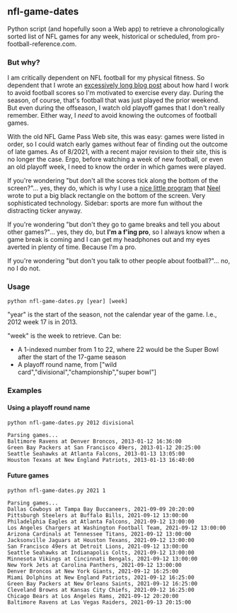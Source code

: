## nfl-game-dates

Python script (and hopefully soon a Web app) to retrieve a chronologically sorted list of NFL games for any week, historical or scheduled, from pro-football-reference.com.

### But why?

I am critically dependent on NFL football for my physical fitness.  So dependent that I wrote an [excessively long blog post](http://rockicon.net/wp/2019/10/22/the-doctor-of-rocks-tfip-total-football-immersion-program/) about how hard I work to avoid football scores so I'm motivated to exercise every day.  During the season, of course, that's football that was just played the prior weekend.  But even during the offseason, I watch old playoff games that I don't really remember.  Either way, I <i>need</i> to avoid knowing the outcomes of football games.

With the old NFL Game Pass Web site, this was easy: games were listed in order, so I could watch early games without fear of finding out the outcome of late games.  As of 8/2021, with a recent major revision to their site, this is no longer the case.  Ergo, before watching a week of new football, or even an old playoff week, I need to know the order in which games were played.

If you're wondering "but don't all the scores tick along the bottom of the screen?"... yes, they do, which is why I use a [nice little program](https://aka.ms/scoreblocker) that [Neel](https://www.microsoft.com/en-us/research/people/neel/) wrote to put a big black rectangle on the bottom of the screen.  Very sophisticated technology.  Sidebar: sports are more fun without the distracting ticker anyway.

If you're wondering "but don't they go to game breaks and tell you about other games?"... yes, they do, but <b>I'm a f'ing pro</b>, so I always know when a game break is coming and I can get my headphones out and my eyes averted in plenty of time.  Because I'm a pro.

If you're wondering "but don't you talk to other people about football?"... no, no I do not.


### Usage

`python nfl-game-dates.py [year] [week]`

"year" is the start of the season, not the calendar year of the game.  I.e., 2012 week 17 is in 2013.

"week" is the week to retrieve.  Can be:

* A 1-indexed number from 1 to 22, where 22 would be the Super Bowl after the start of the 17-game season
* A playoff round name, from ["wild card","divisional","championship","super bowl"]


### Examples

#### Using a playoff round name
```
python nfl-game-dates.py 2012 divisional

Parsing games...
Baltimore Ravens at Denver Broncos, 2013-01-12 16:36:00
Green Bay Packers at San Francisco 49ers, 2013-01-12 20:25:00
Seattle Seahawks at Atlanta Falcons, 2013-01-13 13:05:00
Houston Texans at New England Patriots, 2013-01-13 16:40:00
```

#### Future games
```
python nfl-game-dates.py 2021 1

Parsing games...
Dallas Cowboys at Tampa Bay Buccaneers, 2021-09-09 20:20:00
Pittsburgh Steelers at Buffalo Bills, 2021-09-12 13:00:00
Philadelphia Eagles at Atlanta Falcons, 2021-09-12 13:00:00
Los Angeles Chargers at Washington Football Team, 2021-09-12 13:00:00
Arizona Cardinals at Tennessee Titans, 2021-09-12 13:00:00
Jacksonville Jaguars at Houston Texans, 2021-09-12 13:00:00
San Francisco 49ers at Detroit Lions, 2021-09-12 13:00:00
Seattle Seahawks at Indianapolis Colts, 2021-09-12 13:00:00
Minnesota Vikings at Cincinnati Bengals, 2021-09-12 13:00:00
New York Jets at Carolina Panthers, 2021-09-12 13:00:00
Denver Broncos at New York Giants, 2021-09-12 16:25:00
Miami Dolphins at New England Patriots, 2021-09-12 16:25:00
Green Bay Packers at New Orleans Saints, 2021-09-12 16:25:00
Cleveland Browns at Kansas City Chiefs, 2021-09-12 16:25:00
Chicago Bears at Los Angeles Rams, 2021-09-12 20:20:00
Baltimore Ravens at Las Vegas Raiders, 2021-09-13 20:15:00
```

